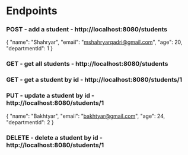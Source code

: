 # Endpoints

### POST - add a student - http://localhost:8080/students
{
    "name": "Shahryar",
    "email": "mshahryarqadri@gmail.com",
    "age": 20,
    "departmentId": 1
}
### GET - get all students - http://localhost:8080/students
### GET - get a student by id - http://localhost:8080/students/1
### PUT - update a student by id - http://localhost:8080/students/1
{
    "name": "Bakhtyar",
    "email": "bakhtyar@gmail.com",
    "age": 24,
    "departmentId": 2
}
### DELETE - delete a student by id - http://localhost:8080/students/1
